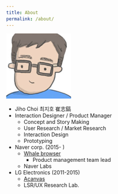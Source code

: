 ```yaml
---
title: About
permalink: /about/
---
```


![profile](/images/profile.png)
- Jiho Choi 최지호 崔志鎬
- Interaction Designer / Product Manager
  - Concept and Story Making
  - User Research / Market Research
  - Interaction Design
  - Prototyping
- Naver corp. (2015- )
  - [Whale browser](http://whale.naver.com)
    - Product management team lead
  - Naver Labs
- LG Electronics (2011-2015)
  - [Acanvas](http://www.acanvas.com/)
  - LSR/UX Research Lab.
